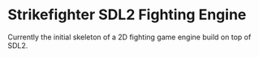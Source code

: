 # Strikefighter SDL2 Fighting Engine

Currently the initial skeleton of a 2D fighting game engine build on top of SDL2.
